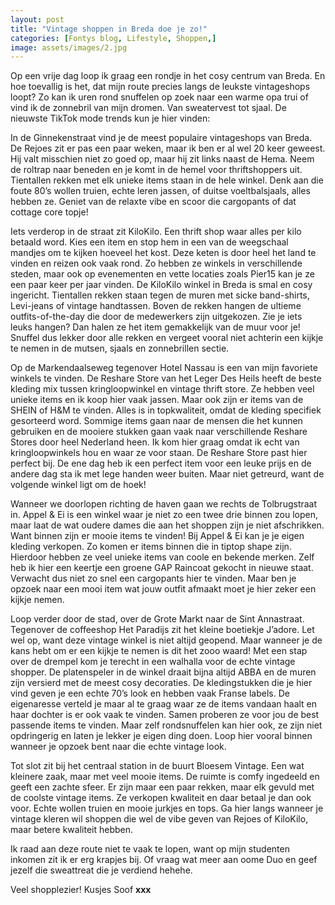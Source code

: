 ```yaml
---
layout: post
title: "Vintage shoppen in Breda doe je zo!"
categories: [Fontys blog, Lifestyle, Shoppen,]
image: assets/images/2.jpg
---
```


Op een vrije dag loop ik graag een rondje in het cosy centrum van Breda. En hoe toevallig is het, dat mijn route precies langs de leukste vintageshops loopt? Zo kan ik uren rond snuffelen op zoek naar een warme opa trui of vind ik de zonnebril van mijn dromen. Van sweatervest tot sjaal. De nieuwste TikTok mode trends kun je hier vinden:

In de Ginnekenstraat vind je de meest populaire vintageshops van Breda. De Rejoes zit er pas een paar weken, maar ik ben er al wel 20 keer geweest. Hij valt misschien niet zo goed op, maar hij zit links naast de Hema. Neem de roltrap naar beneden en je komt in de hemel voor thriftshoppers uit. Tientallen rekken met elk unieke items staan in de hele winkel. Denk aan die foute 80’s wollen truien, echte leren jassen, of duitse voeltbalsjaals, alles hebben ze. Geniet van de relaxte vibe en scoor die cargopants of dat cottage core topje!

Iets verderop in de straat zit KiloKilo. Een thrift shop waar alles per kilo betaald word. Kies een item en stop hem in een van de weegschaal mandjes om te kijken hoeveel het kost. Deze keten is door heel het land te vinden en reizen ook vaak rond. Zo hebben ze winkels in verschillende steden, maar ook op evenementen en vette locaties zoals Pier15 kan je ze een paar keer per jaar vinden. De KiloKilo winkel in Breda is smal en cosy ingericht. Tientallen rekken staan tegen de muren met sicke band-shirts, Levi-jeans of vintage handtassen. Boven de rekken hangen de ultieme outfits-of-the-day die door de medewerkers zijn uitgekozen. Zie je iets leuks hangen? Dan halen ze het item gemakkelijk van de muur voor je! Snuffel dus lekker door alle rekken en vergeet vooral niet achterin een kijkje te nemen in de mutsen, sjaals en zonnebrillen sectie.

Op de Markendaalseweg tegenover Hotel Nassau is een van mijn favoriete winkels te vinden. De Reshare Store van het Leger Des Heils heeft de beste kleding mix tussen kringloopwinkel en vintage thrift store. Ze hebben veel unieke items en ik koop hier vaak jassen. Maar ook zijn er items van de SHEIN of H&M te vinden. Alles is in topkwaliteit, omdat de kleding specifiek gesorteerd word. Sommige items gaan naar de mensen die het kunnen gebruiken en de mooiere stukken gaan vaak naar verschillende Reshare Stores door heel Nederland heen. Ik kom hier graag omdat ik echt van kringloopwinkels hou en waar ze voor staan. De Reshare Store past hier perfect bij. De ene dag heb ik een perfect item voor een leuke prijs en de andere dag sta ik met lege handen weer buiten. Maar niet getreurd, want de volgende winkel ligt om de hoek!

Wanneer we doorlopen richting de haven gaan we rechts de Tolbrugstraat in. Appel & Ei is een winkel waar je niet zo een twee drie binnen zou lopen, maar laat de wat oudere dames die aan het shoppen zijn je niet afschrikken. Want binnen zijn er mooie items te vinden! Bij Appel & Ei kan je je eigen kleding verkopen. Zo komen er items binnen die in tiptop shape zijn. Hierdoor hebben ze veel unieke items van coole en bekende merken. Zelf heb ik hier een keertje een groene GAP Raincoat gekocht in nieuwe staat. Verwacht dus niet zo snel een cargopants hier te vinden. Maar ben je opzoek naar een mooi item wat jouw outfit afmaakt moet je hier zeker een kijkje nemen.

Loop verder door de stad, over de Grote Markt naar de Sint Annastraat. Tegenover de coffeeshop Het Paradijs zit het kleine boetiekje J’adore. Let wel op, want deze vintage winkel is niet altijd geopend. Maar wanneer je de kans hebt om er een kijkje te nemen is dit het zooo waard! Met een stap over de drempel kom je terecht in een walhalla voor de echte vintage shopper. De platenspeler in de winkel draait bijna altijd ABBA en de muren zijn versierd met de meest cosy decoraties. De kledingstukken die je hier vind geven je een echte 70’s look en hebben vaak Franse labels. De eigenaresse verteld je maar al te graag waar ze de items vandaan haalt en haar dochter is er ook vaak te vinden. Samen proberen ze voor jou de best passende items te vinden. Maar zelf rondsnuffelen kan hier ook, ze zijn niet opdringerig en laten je lekker je eigen ding doen. Loop hier vooral binnen wanneer je opzoek bent naar die echte vintage look.

Tot slot zit bij het centraal station in de buurt Bloesem Vintage. Een wat kleinere zaak, maar met veel mooie items. De ruimte is comfy ingedeeld en geeft een zachte sfeer. Er zijn maar een paar rekken, maar elk gevuld met de coolste vintage items. Ze verkopen kwaliteit en daar betaal je dan ook voor. Echte wollen truien en mooie jurkjes en tops. Ga hier langs wanneer je vintage kleren wil shoppen die wel de vibe geven van Rejoes of KiloKilo, maar betere kwaliteit hebben.

Ik raad aan deze route niet te vaak te lopen, want op mijn studenten inkomen zit ik er erg krapjes bij. Of vraag wat meer aan oome Duo en geef jezelf die sweattreat die je verdiend hehehe.

Veel shopplezier! Kusjes Soof **xxx**

